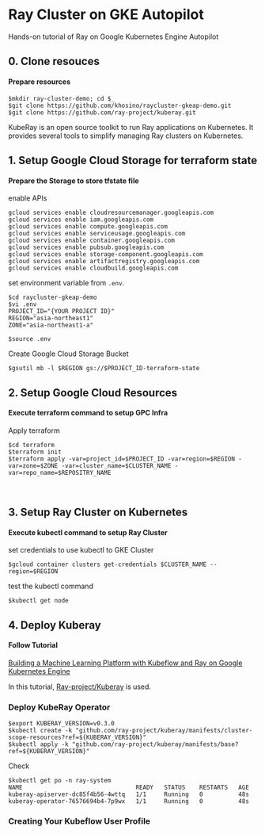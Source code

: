 # Ray Cluster on GKE Autopilot 

Hands-on tutorial of Ray on Google Kubernetes Engine Autopilot
## 0. Clone resouces
#### Prepare resources

```
$mkdir ray-cluster-demo; cd $_
$git clone https://github.com/khosino/raycluster-gkeap-demo.git
$git clone https://github.com/ray-project/kuberay.git
```
KubeRay is an open source toolkit to run Ray applications on Kubernetes. It provides several tools to simplify managing Ray clusters on Kubernetes.


## 1. Setup Google Cloud Storage for terraform state
#### Prepare the Storage to store tfstate file

enable APIs
```
gcloud services enable cloudresourcemanager.googleapis.com
gcloud services enable iam.googleapis.com
gcloud services enable compute.googleapis.com
gcloud services enable serviceusage.googleapis.com
gcloud services enable container.googleapis.com
gcloud services enable pubsub.googleapis.com
gcloud services enable storage-component.googleapis.com
gcloud services enable artifactregistry.googleapis.com
gcloud services enable cloudbuild.googleapis.com
```

set environment variable from `.env`.
```
$cd raycluster-gkeap-demo
$vi .env
PROJECT_ID="{YOUR PROJECT ID}"
REGION="asia-northeast1"
ZONE="asia-northeast1-a"
```

```
$source .env
```

Create Google Cloud Storage Bucket

```
$gsutil mb -l $REGION gs://$PROJECT_ID-terraform-state
```

## 2. Setup Google Cloud Resources
#### Execute terraform command to setup GPC Infra

Apply terraform 

```
$cd terraform
$terraform init
$terraform apply -var=project_id=$PROJECT_ID -var=region=$REGION -var=zone=$ZONE -var=cluster_name=$CLUSTER_NAME -var=repo_name=$REPOSITRY_NAME
```
<br>

## 3. Setup Ray Cluster on Kubernetes
#### Execute kubectl command to setup Ray Cluster
set credentials to use kubectl to GKE Cluster
```
$gcloud container clusters get-credentials $CLUSTER_NAME --region=$REGION
```
test the kubectl command
```
$kubectl get node
```

## 4. Deploy Kuberay
#### Follow Tutorial
[Building a Machine Learning Platform with Kubeflow and Ray on Google Kubernetes Engine](https://cloud.google.com/blog/products/ai-machine-learning/build-a-ml-platform-with-kubeflow-and-ray-on-gke)

In this tutorial, [Ray-project/Kuberay](https://github.com/ray-project/kuberay) is used.

### Deploy KubeRay Operator
```
$export KUBERAY_VERSION=v0.3.0
$kubectl create -k "github.com/ray-project/kuberay/manifests/cluster-scope-resources?ref=${KUBERAY_VERSION}"
$kubectl apply -k "github.com/ray-project/kuberay/manifests/base?ref=${KUBERAY_VERSION}"
```
Check
```
$kubectl get po -n ray-system
NAME                                READY   STATUS    RESTARTS   AGE
kuberay-apiserver-dc85f4b56-4wttq   1/1     Running   0          48s
kuberay-operator-76576694b4-7p9wx   1/1     Running   0          48s
```

### Creating Your Kubeflow User Profile




